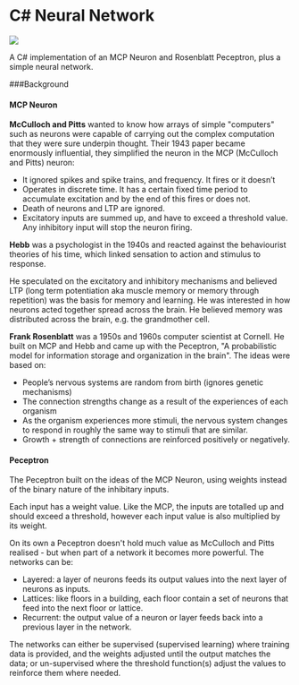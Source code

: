C# Neural Network
=============

[![](https://travis-ci.org/yetanotherchris/NeuralNetwork.svg?branch=master)](https://travis-ci.org/yetanotherchris/NeuralNetwork)


A C# implementation of an MCP Neuron and Rosenblatt Peceptron, plus a simple neural network.

###Background

#### MCP Neuron

**McCulloch and Pitts** wanted to know how arrays of simple "computers" such as neurons were capable of carrying out the complex computation that they were sure underpin thought. Their 1943 paper became enormously influential, they simplified the neuron in the MCP (McCulloch and Pitts) neuron:

- It ignored spikes and spike trains, and frequency. It fires or it doesn’t
- Operates in discrete time. It has a certain fixed time period to accumulate excitation and by the end of this fires or does not.
- Death of neurons and LTP are ignored.
- Excitatory inputs are summed up, and have to exceed a threshold value. Any inhibitory input will stop the neuron firing.

**Hebb** was a psychologist in the 1940s and reacted against the behaviourist theories of his time, which linked sensation to action and stimulus to response.

He speculated on the excitatory and inhibitory mechanisms and believed LTP (long term potentiation aka muscle memory or memory through repetition) was the basis for memory and learning. He was interested in how neurons acted together spread across the brain. He believed memory was distributed across the brain, e.g. the grandmother cell.

**Frank Rosenblatt** was a 1950s and 1960s computer scientist at Cornell. He built on MCP and Hebb and came up with the Peceptron, "A probabilistic model for information storage and organization in the brain". The ideas were based on:

- People’s nervous systems are random from birth (ignores genetic mechanisms)
- The connection strengths change as a result of the experiences of each organism
- As the organism experiences more stimuli, the nervous system changes to respond in roughly the same way to stimuli that are similar.
- Growth + strength of connections are reinforced positively or negatively.

#### Peceptron
The Peceptron built on the ideas of the MCP Neuron, using weights instead of the binary nature of the inhibitary inputs.

Each input has a weight value. Like the MCP, the inputs are totalled up and should exceed a threshold, however each input value is also multiplied by its weight. 

On its own a Peceptron doesn't hold much value as McCulloch and Pitts realised - but when part of a network it becomes more powerful. The networks can be:

- Layered: a layer of neurons feeds its output values into the next layer of neurons as inputs.
- Lattices: like floors in a building, each floor contain a set of neurons that feed into the next floor or lattice.
- Recurrent: the output value of a neuron or layer feeds back into a previous layer in the network.
 
The networks can either be supervised (supervised learning) where training data is provided, and the weights adjusted until the output matches the data; or un-supervised where the threshold function(s) adjust the values to reinforce them where needed.
   
